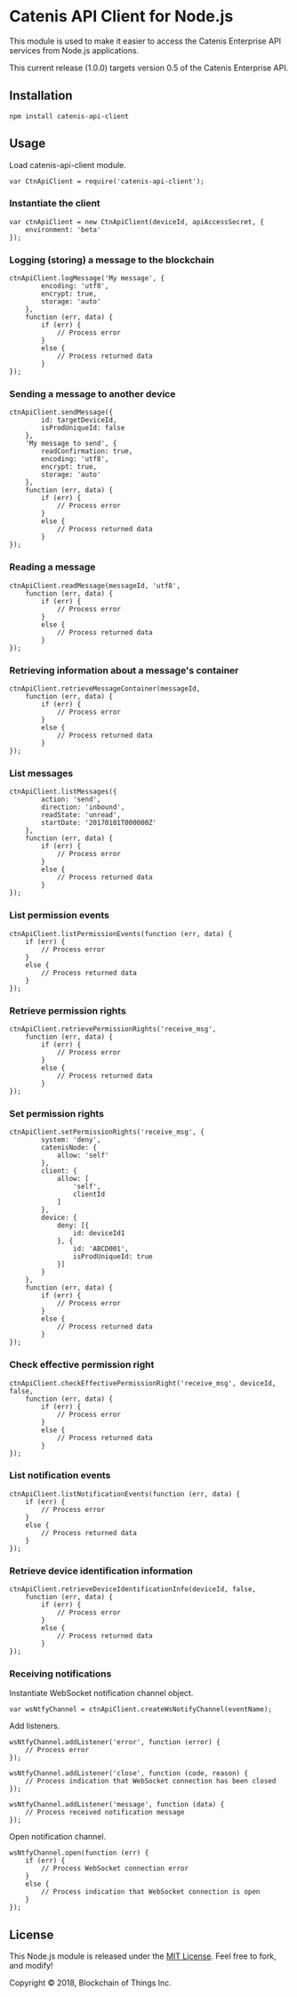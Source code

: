 # Catenis API Client for Node.js

This module is used to make it easier to access the Catenis Enterprise API services from Node.js applications.

This current release (1.0.0) targets version 0.5 of the Catenis Enterprise API.

## Installation

```shell
npm install catenis-api-client
```

## Usage

Load catenis-api-client module.

```shell
var CtnApiClient = require('catenis-api-client');
```

### Instantiate the client
 
```shell
var ctnApiClient = new CtnApiClient(deviceId, apiAccessSecret, {
    environment: 'beta'
});
```

### Logging (storing) a message to the blockchain

```shell
ctnApiClient.logMessage('My message', {
        encoding: 'utf8',
        encrypt: true,
        storage: 'auto'
    },
    function (err, data) {
        if (err) {
            // Process error
        }
        else {
            // Process returned data
        }
});
```

### Sending a message to another device

```shell
ctnApiClient.sendMessage({
        id: targetDeviceId,
        isProdUniqueId: false
    },
    'My message to send', {
        readConfirmation: true,
        encoding: 'utf8',
        encrypt: true,
        storage: 'auto'
    },
    function (err, data) {
        if (err) {
            // Process error
        }
        else {
            // Process returned data
        }
});
```

### Reading a message

```shell
ctnApiClient.readMessage(messageId, 'utf8',
    function (err, data) {
        if (err) {
            // Process error
        }
        else {
            // Process returned data
        }
});
```

### Retrieving information about a message's container

```shell
ctnApiClient.retrieveMessageContainer(messageId,
    function (err, data) {
        if (err) {
            // Process error
        }
        else {
            // Process returned data
        }
});
```

### List messages

```shell
ctnApiClient.listMessages({
        action: 'send',
        direction: 'inbound',
        readState: 'unread',
        startDate: '20170101T000000Z'
    },
    function (err, data) {
        if (err) {
            // Process error
        }
        else {
            // Process returned data
        }
});
```

### List permission events

```shell
ctnApiClient.listPermissionEvents(function (err, data) {
    if (err) {
        // Process error
    }
    else {
        // Process returned data
    }
});
```

### Retrieve permission rights

```shell
ctnApiClient.retrievePermissionRights('receive_msg',
    function (err, data) {
        if (err) {
            // Process error
        }
        else {
            // Process returned data
        }
});
```

### Set permission rights

```shell
ctnApiClient.setPermissionRights('receive_msg', {
        system: 'deny',
        catenisNode: {
            allow: 'self'
        },
        client: {
            allow: [
                'self',
                clientId
            ]
        },
        device: {
            deny: [{
                id: deviceId1
            }, {
                id: 'ABCD001',
                isProdUniqueId: true
            }]
        }
    },
    function (err, data) {
        if (err) {
            // Process error
        }
        else {
            // Process returned data
        }
});
```

### Check effective permission right

```shell
ctnApiClient.checkEffectivePermissionRight('receive_msg', deviceId, false,
    function (err, data) {
        if (err) {
            // Process error
        }
        else {
            // Process returned data
        }
});
```

### List notification events

```shell
ctnApiClient.listNotificationEvents(function (err, data) {
    if (err) {
        // Process error
    }
    else {
        // Process returned data
    }
});
```

### Retrieve device identification information

```shell
ctnApiClient.retrieveDeviceIdentificationInfo(deviceId, false,
    function (err, data) {
        if (err) {
            // Process error
        }
        else {
            // Process returned data
        }
});
```

### Receiving notifications

Instantiate WebSocket notification channel object.

```shell
var wsNtfyChannel = ctnApiClient.createWsNotifyChannel(eventName);
```

Add listeners.

```shell
wsNtfyChannel.addListener('error', function (error) {
    // Process error
});

wsNtfyChannel.addListener('close', function (code, reason) {
    // Process indication that WebSocket connection has been closed
});

wsNtfyChannel.addListener('message', function (data) {
    // Process received notification message
});
```

Open notification channel.

```shell
wsNtfyChannel.open(function (err) {
    if (err) {
        // Process WebSocket connection error
    }
    else {
        // Process indication that WebSocket connection is open
    }
});
```

## License

This Node.js module is released under the [MIT License](LICENSE). Feel free to fork, and modify!

Copyright © 2018, Blockchain of Things Inc.
